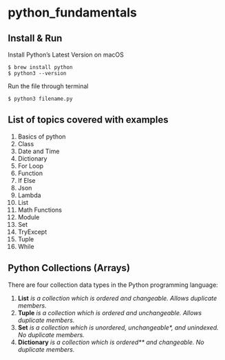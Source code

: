 # python_fundamentals

## Install & Run
Install Python’s Latest Version on macOS

```
$ brew install python
$ python3 --version
```


Run the file through terminal

```
$ python3 filename.py
```

## List of topics covered with examples
1. Basics of python
2. Class
3. Date and Time
4. Dictionary
5. For Loop
6. Function
7. If Else
8. Json
9. Lambda
10. List
11. Math Functions
12. Module
13. Set
14. TryExcept
15. Tuple
16. While

## Python Collections (Arrays)
There are four collection data types in the Python programming language:

1. **List** _is a collection which is ordered and changeable. Allows duplicate members._
2. **Tuple** _is a collection which is ordered and unchangeable. Allows duplicate members._
3. **Set** _is a collection which is unordered, unchangeable*, and unindexed. No duplicate members._
4. **Dictionary** _is a collection which is ordered** and changeable. No duplicate members._